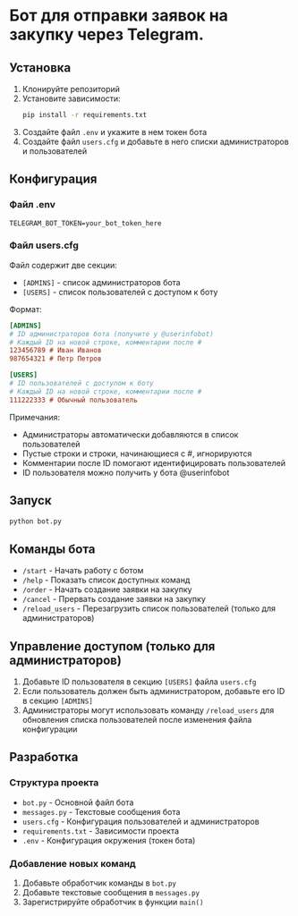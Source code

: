 # Бот для отправки заявок на закупку через Telegram.

## Установка

1. Клонируйте репозиторий
2. Установите зависимости:
   ```bash
   pip install -r requirements.txt
   ```
3. Создайте файл `.env` и укажите в нем токен бота
4. Создайте файл `users.cfg` и добавьте в него списки администраторов и пользователей

## Конфигурация

### Файл .env
```
TELEGRAM_BOT_TOKEN=your_bot_token_here
```

### Файл users.cfg
Файл содержит две секции:
- `[ADMINS]` - список администраторов бота
- `[USERS]` - список пользователей с доступом к боту

Формат:
```ini
[ADMINS]
# ID администраторов бота (получите у @userinfobot)
# Каждый ID на новой строке, комментарии после #
123456789 # Иван Иванов
987654321 # Петр Петров

[USERS]
# ID пользователей с доступом к боту
# Каждый ID на новой строке, комментарии после #
111222333 # Обычный пользователь
```

Примечания:
- Администраторы автоматически добавляются в список пользователей
- Пустые строки и строки, начинающиеся с #, игнорируются
- Комментарии после ID помогают идентифицировать пользователей
- ID пользователя можно получить у бота @userinfobot

## Запуск

```bash
python bot.py
```

## Команды бота

- `/start` - Начать работу с ботом
- `/help` - Показать список доступных команд
- `/order` - Начать создание заявки на закупку
- `/cancel` - Прервать создание заявки на закупку
- `/reload_users` - Перезагрузить список пользователей (только для администраторов)

## Управление доступом (только для администраторов)

1. Добавьте ID пользователя в секцию `[USERS]` файла `users.cfg`
2. Если пользователь должен быть администратором, добавьте его ID в секцию `[ADMINS]`
3. Администраторы могут использовать команду `/reload_users` для обновления списка пользователей после изменения файла конфигурации

## Разработка

### Структура проекта

- `bot.py` - Основной файл бота
- `messages.py` - Текстовые сообщения бота
- `users.cfg` - Конфигурация пользователей и администраторов
- `requirements.txt` - Зависимости проекта
- `.env` - Конфигурация окружения (токен бота)

### Добавление новых команд

1. Добавьте обработчик команды в `bot.py`
2. Добавьте текстовые сообщения в `messages.py`
3. Зарегистрируйте обработчик в функции `main()`
